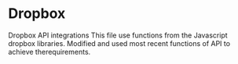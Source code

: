 # Dropbox
Dropbox API integrations
This file use functions from the Javascript dropbox libraries.
Modified and used most recent functions of API to achieve therequirements.
